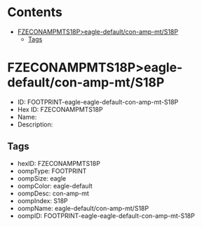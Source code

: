 



Contents
========

* [FZECONAMPMTS18P>eagle-default/con-amp-mt/S18P](#fzeconampmts18peagle-defaultcon-amp-mts18p)
	* [Tags](#tags)

# FZECONAMPMTS18P>eagle-default/con-amp-mt/S18P

- ID: FOOTPRINT-eagle-eagle-default-con-amp-mt-S18P
- Hex ID: FZECONAMPMTS18P
- Name: 
- Description: 

## Tags

- hexID: FZECONAMPMTS18P
- oompType: FOOTPRINT
- oompSize: eagle
- oompColor: eagle-default
- oompDesc: con-amp-mt
- oompIndex: S18P
- oompName: eagle-default/con-amp-mt/S18P
- oompID: FOOTPRINT-eagle-eagle-default-con-amp-mt-S18P
